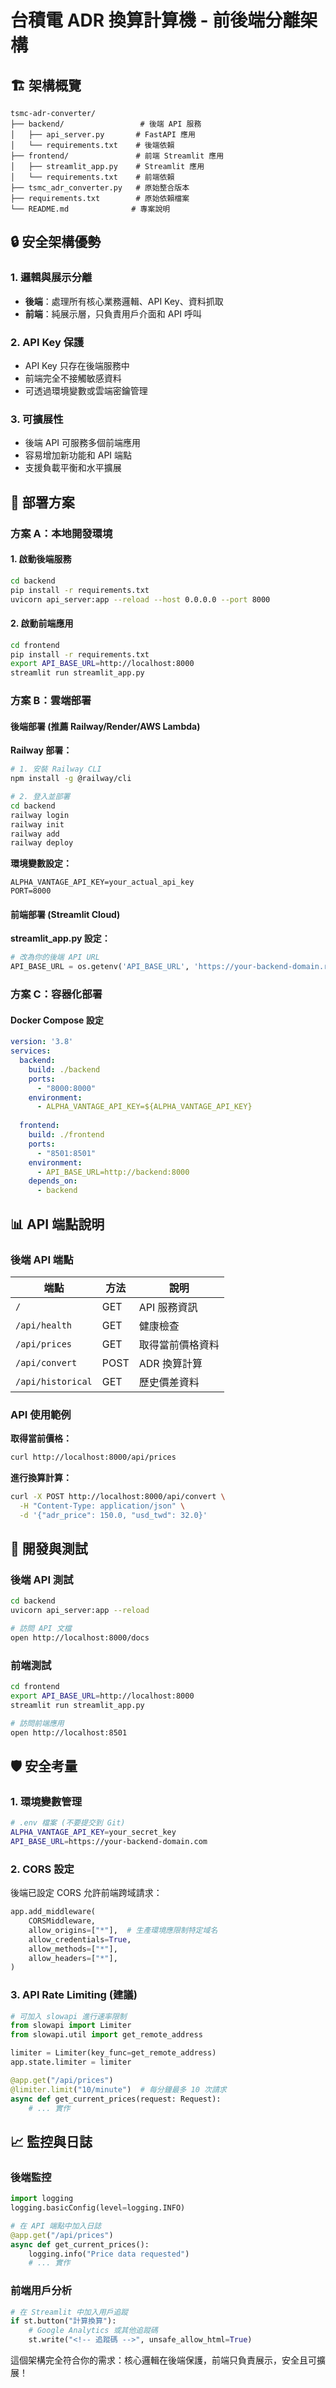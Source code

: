 # 台積電 ADR 換算計算機 - 前後端分離架構

## 🏗️ 架構概覽

```
tsmc-adr-converter/
├── backend/                 # 後端 API 服務
│   ├── api_server.py       # FastAPI 應用
│   └── requirements.txt    # 後端依賴
├── frontend/               # 前端 Streamlit 應用
│   ├── streamlit_app.py    # Streamlit 應用
│   └── requirements.txt    # 前端依賴
├── tsmc_adr_converter.py   # 原始整合版本
├── requirements.txt        # 原始依賴檔案
└── README.md              # 專案說明
```

## 🔒 安全架構優勢

### 1. **邏輯與展示分離**
- **後端**：處理所有核心業務邏輯、API Key、資料抓取
- **前端**：純展示層，只負責用戶介面和 API 呼叫

### 2. **API Key 保護**
- API Key 只存在後端服務中
- 前端完全不接觸敏感資料
- 可透過環境變數或雲端密鑰管理

### 3. **可擴展性**
- 後端 API 可服務多個前端應用
- 容易增加新功能和 API 端點
- 支援負載平衡和水平擴展

## 🚀 部署方案

### 方案 A：本地開發環境

#### 1. 啟動後端服務
```bash
cd backend
pip install -r requirements.txt
uvicorn api_server:app --reload --host 0.0.0.0 --port 8000
```

#### 2. 啟動前端應用
```bash
cd frontend
pip install -r requirements.txt
export API_BASE_URL=http://localhost:8000
streamlit run streamlit_app.py
```

### 方案 B：雲端部署

#### 後端部署 (推薦 Railway/Render/AWS Lambda)

**Railway 部署：**
```bash
# 1. 安裝 Railway CLI
npm install -g @railway/cli

# 2. 登入並部署
cd backend
railway login
railway init
railway add
railway deploy
```

**環境變數設定：**
```env
ALPHA_VANTAGE_API_KEY=your_actual_api_key
PORT=8000
```

#### 前端部署 (Streamlit Cloud)

**streamlit_app.py 設定：**
```python
# 改為你的後端 API URL
API_BASE_URL = os.getenv('API_BASE_URL', 'https://your-backend-domain.railway.app')
```

### 方案 C：容器化部署

#### Docker Compose 設定
```yaml
version: '3.8'
services:
  backend:
    build: ./backend
    ports:
      - "8000:8000"
    environment:
      - ALPHA_VANTAGE_API_KEY=${ALPHA_VANTAGE_API_KEY}
    
  frontend:
    build: ./frontend
    ports:
      - "8501:8501"
    environment:
      - API_BASE_URL=http://backend:8000
    depends_on:
      - backend
```

## 📊 API 端點說明

### 後端 API 端點

| 端點 | 方法 | 說明 |
|------|------|------|
| `/` | GET | API 服務資訊 |
| `/api/health` | GET | 健康檢查 |
| `/api/prices` | GET | 取得當前價格資料 |
| `/api/convert` | POST | ADR 換算計算 |
| `/api/historical` | GET | 歷史價差資料 |

### API 使用範例

**取得當前價格：**
```bash
curl http://localhost:8000/api/prices
```

**進行換算計算：**
```bash
curl -X POST http://localhost:8000/api/convert \
  -H "Content-Type: application/json" \
  -d '{"adr_price": 150.0, "usd_twd": 32.0}'
```

## 🔧 開發與測試

### 後端 API 測試
```bash
cd backend
uvicorn api_server:app --reload

# 訪問 API 文檔
open http://localhost:8000/docs
```

### 前端測試
```bash
cd frontend
export API_BASE_URL=http://localhost:8000
streamlit run streamlit_app.py

# 訪問前端應用
open http://localhost:8501
```

## 🛡️ 安全考量

### 1. **環境變數管理**
```bash
# .env 檔案 (不要提交到 Git)
ALPHA_VANTAGE_API_KEY=your_secret_key
API_BASE_URL=https://your-backend-domain.com
```

### 2. **CORS 設定**
後端已設定 CORS 允許前端跨域請求：
```python
app.add_middleware(
    CORSMiddleware,
    allow_origins=["*"],  # 生產環境應限制特定域名
    allow_credentials=True,
    allow_methods=["*"],
    allow_headers=["*"],
)
```

### 3. **API Rate Limiting** (建議)
```python
# 可加入 slowapi 進行速率限制
from slowapi import Limiter
from slowapi.util import get_remote_address

limiter = Limiter(key_func=get_remote_address)
app.state.limiter = limiter

@app.get("/api/prices")
@limiter.limit("10/minute")  # 每分鐘最多 10 次請求
async def get_current_prices(request: Request):
    # ... 實作
```

## 📈 監控與日誌

### 後端監控
```python
import logging
logging.basicConfig(level=logging.INFO)

# 在 API 端點中加入日誌
@app.get("/api/prices")
async def get_current_prices():
    logging.info("Price data requested")
    # ... 實作
```

### 前端用戶分析
```python
# 在 Streamlit 中加入用戶追蹤
if st.button("計算換算"):
    # Google Analytics 或其他追蹤碼
    st.write("<!-- 追蹤碼 -->", unsafe_allow_html=True)
```

這個架構完全符合你的需求：核心邏輯在後端保護，前端只負責展示，安全且可擴展！
